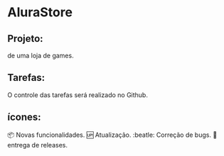 # AluraStore

## Projeto:
 de uma loja de games.

## Tarefas:
O controle das tarefas será realizado no Github.

## ícones:

:package: Novas funcionalidades.
:up: Atualização.
:beatle: Correção de bugs.
:checkered_flag: entrega de releases.

